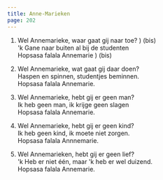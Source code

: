 ```yaml
---
title: Anne-Marieken
page: 202
---  
```



1. Wel Annemarieke, waar gaat gij naar toe? ) (bis)  
'k Gane naar buiten al bij de studenten  
Hopsasa falala Annemarie ) (bis)  


2. Wel Annemarieke, wat gaat gij daar doen?  
Haspen en spinnen, studentjes beminnen.  
Hopsasa falala Annemarie.  


3. Wel Annemarieke, hebt gij er geen man?  
Ik heb geen man, ik krijge geen slagen  
Hopsasa falala Annemarie.  


4. Wel Annemarieke, hebt gij er geen kind?  
Ik heb geen kind, ik moete niet zorgen.  
Hopsasa falala Annnemarie.  


5. Wel Annemarieken, hebt gij er geen lief?  
'k Heb er niet één, maar 'k heb er wel duizend.  
Hopsasa falala Annemarie.  